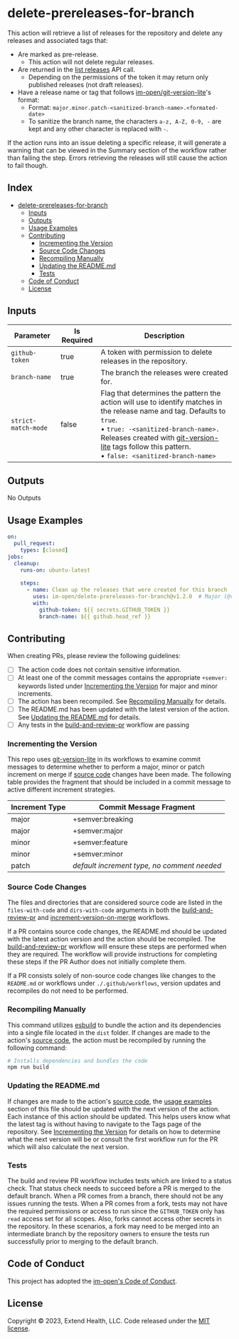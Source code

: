 # delete-prereleases-for-branch

This action will retrieve a list of releases for the repository and delete any releases and associated tags that:

- Are marked as pre-release.  
  - This action will not delete regular releases.
- Are returned in the [list releases] API call.
  - Depending on the permissions of the token it may return only published releases (not draft releases).
- Have a release name or tag that follows [im-open/git-version-lite]'s format:
  - Format: `major.minor.patch-<sanitized-branch-name>.<formated-date>`
  - To sanitize the branch name, the characters `a-z, A-Z, 0-9, -` are kept and any other character is replaced with `-`.  

If the action runs into an issue deleting a specific release, it will generate a warning that can be viewed in the Summary section of the workflow rather than failing the step.  Errors retrieving the releases will still cause the action to fail though.

## Index <!-- omit in toc -->

- [delete-prereleases-for-branch](#delete-prereleases-for-branch)
  - [Inputs](#inputs)
  - [Outputs](#outputs)
  - [Usage Examples](#usage-examples)
  - [Contributing](#contributing)
    - [Incrementing the Version](#incrementing-the-version)
    - [Source Code Changes](#source-code-changes)
    - [Recompiling Manually](#recompiling-manually)
    - [Updating the README.md](#updating-the-readmemd)
    - [Tests](#tests)
  - [Code of Conduct](#code-of-conduct)
  - [License](#license)
  
## Inputs

| Parameter           | Is Required | Description                                                                                                                                                                                                                                                   |
|---------------------|-------------|---------------------------------------------------------------------------------------------------------------------------------------------------------------------------------------------------------------------------------------------------------------|
| `github-token`      | true        | A token with permission to delete releases in the repository.                                                                                                                                                                                                 |
| `branch-name`       | true        | The branch the releases were created for.                                                                                                                                                                                                                     |
| `strict-match-mode` | false       | Flag that determines the pattern the action will use to identify matches in the release name and tag.  Defaults to `true`.<br/>• `true: -<sanitized-branch-name>.` Releases created with [git-version-lite] tags follow this pattern.<br/>• `false: <sanitized-branch-name>` |

## Outputs

No Outputs

## Usage Examples

```yml
on:
  pull_request:
    types: [closed]
jobs:
  cleanup:
    runs-on: ubuntu-latest
    
    steps:
      - name: Clean up the releases that were created for this branch
        uses: im-open/delete-prereleases-for-branch@v1.2.0  # Major (@v1) and major.minor (@v1.2) tags are also available
        with:
          github-token: ${{ secrets.GITHUB_TOKEN }}
          branch-name: ${{ github.head_ref }}
```

## Contributing

When creating PRs, please review the following guidelines:

- [ ] The action code does not contain sensitive information.
- [ ] At least one of the commit messages contains the appropriate `+semver:` keywords listed under [Incrementing the Version] for major and minor increments.
- [ ] The action has been recompiled.  See [Recompiling Manually] for details.
- [ ] The README.md has been updated with the latest version of the action.  See [Updating the README.md] for details.
- [ ] Any tests in the [build-and-review-pr] workflow are passing

### Incrementing the Version

This repo uses [git-version-lite] in its workflows to examine commit messages to determine whether to perform a major, minor or patch increment on merge if [source code] changes have been made.  The following table provides the fragment that should be included in a commit message to active different increment strategies.

| Increment Type | Commit Message Fragment                     |
|----------------|---------------------------------------------|
| major          | +semver:breaking                            |
| major          | +semver:major                               |
| minor          | +semver:feature                             |
| minor          | +semver:minor                               |
| patch          | *default increment type, no comment needed* |

### Source Code Changes

The files and directories that are considered source code are listed in the `files-with-code` and `dirs-with-code` arguments in both the [build-and-review-pr] and [increment-version-on-merge] workflows.  

If a PR contains source code changes, the README.md should be updated with the latest action version and the action should be recompiled.  The [build-and-review-pr] workflow will ensure these steps are performed when they are required.  The workflow will provide instructions for completing these steps if the PR Author does not initially complete them.

If a PR consists solely of non-source code changes like changes to the `README.md` or workflows under `./.github/workflows`, version updates and recompiles do not need to be performed.

### Recompiling Manually

This command utilizes [esbuild] to bundle the action and its dependencies into a single file located in the `dist` folder.  If changes are made to the action's [source code], the action must be recompiled by running the following command:

```sh
# Installs dependencies and bundles the code
npm run build
```

### Updating the README.md

If changes are made to the action's [source code], the [usage examples] section of this file should be updated with the next version of the action.  Each instance of this action should be updated.  This helps users know what the latest tag is without having to navigate to the Tags page of the repository.  See [Incrementing the Version] for details on how to determine what the next version will be or consult the first workflow run for the PR which will also calculate the next version.

### Tests

The build and review PR workflow includes tests which are linked to a status check. That status check needs to succeed before a PR is merged to the default branch.  When a PR comes from a branch, there should not be any issues running the tests. When a PR comes from a fork, tests may not have the required permissions or access to run since the `GITHUB_TOKEN` only has `read` access set for all scopes. Also, forks cannot access other secrets in the repository.  In these scenarios, a fork may need to be merged into an intermediate branch by the repository owners to ensure the tests run successfully prior to merging to the default branch.

## Code of Conduct

This project has adopted the [im-open's Code of Conduct](https://github.com/im-open/.github/blob/main/CODE_OF_CONDUCT.md).

## License

Copyright &copy; 2023, Extend Health, LLC. Code released under the [MIT license](LICENSE).

<!-- Links -->
[Incrementing the Version]: #incrementing-the-version
[Recompiling Manually]: #recompiling-manually
[Updating the README.md]: #updating-the-readmemd
[source code]: #source-code-changes
[usage examples]: #usage-examples
[build-and-review-pr]: ./.github/workflows/build-and-review-pr.yml
[increment-version-on-merge]: ./.github/workflows/increment-version-on-merge.yml
[esbuild]: https://esbuild.github.io/getting-started/#bundling-for-node
[git-version-lite]: https://github.com/im-open/git-version-lite
[im-open/git-version-lite]: https://github.com/im-open/git-version-lite
[list releases]: https://docs.github.com/en/rest/reference/repos#list-releases
